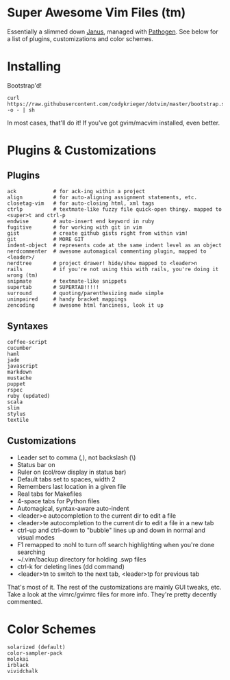 Super Awesome Vim Files (tm)
============================

Essentially a slimmed down [Janus](/carlhuda/janus), managed with
[Pathogen](/tpope/vim-pathogen). See below for a list of plugins,
customizations and color schemes.

Installing
==========

Bootstrap'd!

```
curl https://raw.githubusercontent.com/codykrieger/dotvim/master/bootstrap.sh -o - | sh
```

In most cases, that'll do it! If you've got gvim/macvim installed, even better.

Plugins & Customizations
========================

## Plugins

```
ack            # for ack-ing within a project
align          # for auto-aligning assignment statements, etc.
closetag-vim   # for auto-closing html, xml tags
ctrlp          # textmate-like fuzzy file quick-open thingy. mapped to <super>t and ctrl-p
endwise        # auto-insert end keyword in ruby
fugitive       # for working with git in vim
gist           # create github gists right from within vim!
git            # MORE GIT
indent-object  # represents code at the same indent level as an object
nerdcommenter  # awesome automagical commenting plugin, mapped to <leader>/
nerdtree       # project drawer! hide/show mapped to <leader>n
rails          # if you're not using this with rails, you're doing it wrong (tm)
snipmate       # textmate-like snippets
supertab       # SUPERTAB!!!!!
surround       # quoting/parenthesizing made simple
unimpaired     # handy bracket mappings
zencoding      # awesome html fanciness, look it up
```

## Syntaxes

```
coffee-script
cucumber
haml
jade
javascript
markdown
mustache
puppet
rspec
ruby (updated)
scala
slim
stylus
textile
```

## Customizations

- Leader set to comma (,), not backslash (\\)
- Status bar on
- Ruler on (col/row display in status bar)
- Default tabs set to spaces, width 2
- Remembers last location in a given file
- Real tabs for Makefiles
- 4-space tabs for Python files
- Automagical, syntax-aware auto-indent
- \<leader\>e autocompletion to the current dir to edit a file
- \<leader\>te autocompletion to the current dir to edit a file in a new
  tab
- ctrl-up and ctrl-down to "bubble" lines up and down in normal and
  visual modes
- F1 remapped to :nohl to turn off search highlighting when you're done
  searching
- ~/.vim/backup directory for holding .swp files
- ctrl-k for deleting lines (dd command)
- \<leader\>tn to switch to the next tab, \<leader\>tp for previous tab

That's most of it. The rest of the customizations are mainly GUI tweaks,
etc. Take a look at the vimrc/gvimrc files for more info. They're pretty
decently commented.

Color Schemes
=============

```
solarized (default)
color-sampler-pack
molokai
irblack
vividchalk
```

